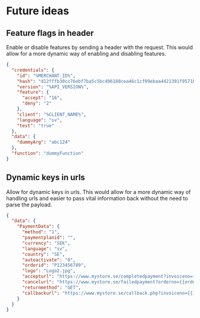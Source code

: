 # Future ideas

<include from="Snippets-PaymentAPI.md" element-id="snippet-header"></include>

## Feature flags in header

Enable or disable features by sending a header with the request. This would allow for a more dynamic way of enabling and disabling features.

```json
{
  "credentials": {
    "id": "%MERCHANT_ID%",
    "hash": "d12fffb30cc76ebf7ba5c5bc496188cea46c1cf09ebaa4421391f9571bd4df6920223222e87b6bf0dcb7fa8867410851e148f84f9dec6d94b1fddf9f66dc1307",
    "version": "%API_VERSION%",
    "feature": {
      "accept": "16",
      "deny": "2"
    },
    "client": "%CLIENT_NAME%",
    "language": "sv",
    "test": "true"
  },
  "data": {
    "dummyArg": "abc124"
  },
  "function": "dummyFunction"
}
```

## Dynamic keys in urls

Allow for dynamic keys in urls. This would allow for a more dynamic way of handling urls and easier to pass vital information back without the need to parse the payload.

```json
{
  "data": {
    "PaymentData": {
      "method": "1",
      "paymentplanid": "",
      "currency": "SEK",
      "language": "sv",
      "country": "SE",
      "autoactivate": "0",
      "orderid": "P123456789",
      "logo": "Logo2.jpg",
      "accepturl": "https://www.mystore.se/completedpayment?invoiceno={{invoiceno}}",
      "cancelurl": "https://www.mystore.se/failedpayment?orderno={{orderno}}",
      "returnmethod": "GET",
      "callbackurl": "https://www.mystore.se/callback.php?invoiceno={{invoiceno}}"
    }
  }
}
```